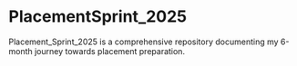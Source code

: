 # PlacementSprint_2025
Placement_Sprint_2025 is a comprehensive repository documenting my 6-month journey towards placement preparation.
